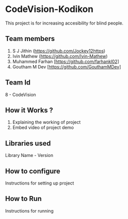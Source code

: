 # CodeVision-Kodikon
This project is for increasing accesibility for blind people.

## Team members
1. S J Jithin (https://github.com/Jockey12https)
2. Ivin Mathew (https://github.com/Ivin-Mathew)
3. Muhammed Farhan [https://github.com/farhankl02]
4. Goutham M Dev [https://github.com/GouthamMDev]
## Team Id
8 - CodeVision


## How it Works ?
1. Explaining the working of project
2. Embed video of project demo

## Libraries used
Library Name - Version

## How to configure
Instructions for setting up project

## How to Run
Instructions for running
